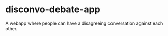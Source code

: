 # disconvo-debate-app

A webapp where people can have a disagreeing conversation against each other.
